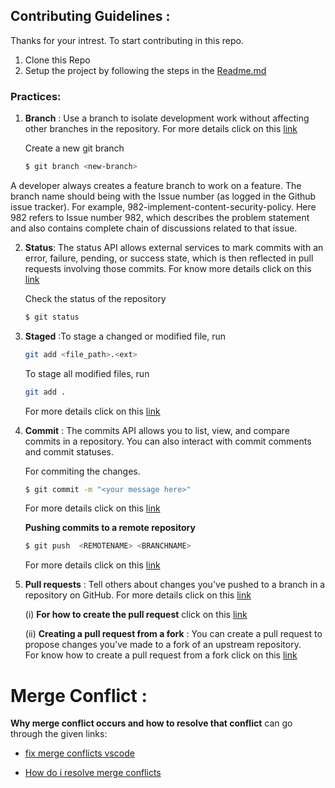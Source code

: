 ## Contributing Guidelines :

Thanks for your intrest. To start contributing in this repo. 

1. Clone this Repo
2. Setup the project by following the steps in the [Readme.md](https://github.com/elitmus/knights-watch#readme)

### Practices:

1. **Branch** : Use a branch to isolate development work without affecting other branches in the repository. For more details click on this [link](https://docs.github.com/en/pull-requests/collaborating-with-pull-requests/proposing-changes-to-your-work-with-pull-requests/about-branches)

   Create a new git branch

   ```sh
   $ git branch <new-branch>
   ```
A developer always creates a feature branch to work on a feature. The branch name should being with the Issue number (as logged in the Github issue tracker). For example, 982-implement-content-security-policy. Here 982 refers to Issue number 982, which describes the problem statement and also contains complete chain of discussions related to that issue.

2)  **Status**: The status API allows external services to mark commits with an error, failure, pending, or success state, which is then reflected in pull requests involving those commits. For know more details click on this [link](https://docs.github.com/en/rest/reference/commits#commit-statuses)

    Check the status of the repository

    ```sh
    $ git status
    ```

3)  **Staged** :To stage a changed or modified file, run
    ```sh
    git add <file_path>.<ext>
    ```
    To stage all modified files, run
    ```sh
    git add .
    ```
    For more details click on this [link](http://archaeogeek.github.io/foss4gukdontbeafraid/git/stages.html)
4)  **Commit** : The commits API allows you to list, view, and compare commits in a repository. You can also interact with commit comments and commit statuses.

    For commiting the changes.

    ```sh
    $ git commit -m "<your message here>"
    ```

    For more details click on this [link](http://archaeogeek.github.io/foss4gukdontbeafraid/git/stages.html#:~:text=output%20has%20changed%3A-,Commit,-The%20final%20stage)

    **Pushing commits to a remote repository**

    ```sh
    $ git push  <REMOTENAME> <BRANCHNAME>
    ```

    For more details click on this [link](https://docs.github.com/en/get-started/using-git/pushing-commits-to-a-remote-repository)

5)  **Pull requests** : Tell others about changes you've pushed to a branch in a repository on GitHub. For more details click on this [link](https://docs.github.com/en/pull-requests/collaborating-with-pull-requests/proposing-changes-to-your-work-with-pull-requests/about-pull-requests)

    (i) **For how to create the pull request** click on this [link](https://docs.github.com/en/pull-requests/collaborating-with-pull-requests/proposing-changes-to-your-work-with-pull-requests/creating-a-pull-request)

    (ii) **Creating a pull request from a fork** : You can create a pull request to propose changes you've made to a fork of an upstream repository.  
    For know how to create a pull request from a fork click on this [link](https://docs.github.com/en/pull-requests/collaborating-with-pull-requests/proposing-changes-to-your-work-with-pull-requests/creating-a-pull-request-from-a-fork)


# Merge Conflict :
 **Why merge conflict occurs and how to resolve that conflict** can go through the given links:

- [fix merge conflicts vscode](https://linuxpip.org/fix-merge-conflicts-vscode/)

- [How do i resolve merge conflicts](https://dev.to/github/how-do-i-resolve-merge-conflicts-5438)